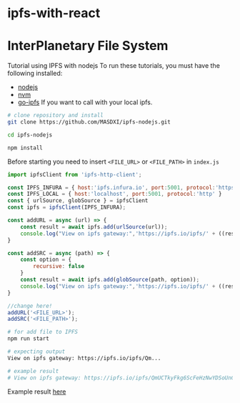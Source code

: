 # ipfs-with-react

# InterPlanetary File System
Tutorial using IPFS with nodejs
To run these tutorials, you must have the following installed:
- [nodejs](https://nodejs.org/en/)
- [nvm](https://github.com/nvm-sh/nvm)
- [go-ipfs](https://github.com/ipfs/go-ipfs)
  If you want to call with your local ipfs.

``` bash
# clone repository and install
git clone https://github.com/MASDXI/ipfs-nodejs.git

cd ipfs-nodejs

npm install
```

Before starting you need to insert `<FILE_URL>` or `<FILE_PATH>` in `index.js`
``` javascript
import ipfsClient from 'ipfs-http-client';

const IPFS_INFURA = { host:'ipfs.infura.io', port:5001, protocol:'https' }
const IPFS_LOCAL = { host:'localhost', port:5001, protocol:'http' }
const { urlSource, globSource } = ipfsClient
const ipfs = ipfsClient(IPFS_INFURA);

const addURL = async (url) => {
    const result = await ipfs.add(urlSource(url));
    console.log("View on ipfs gateway:",'https://ipfs.io/ipfs/' + ((result.cid).toString()));
}

const addSRC = async (path) => {
    const option = {
        recursive: false
    }
    const result = await ipfs.add(globSource(path, option));
    console.log("View on ipfs gateway:",'https://ipfs.io/ipfs/' + ((result.cid).toString()));
}

//change here!
addURL('<FILE_URL>');
addSRC('<FILE_PATH>');

```

``` bash
# for add file to IPFS
npm run start
```

``` bash
# expecting output
View on ipfs gateway: https://ipfs.io/ipfs/Qm...

# example result
# View on ipfs gateway: https://ipfs.io/ipfs/QmUCTkyFkg6ScFeHzNwYDSoUnCYtejiJZdZQtXw5RtU5bW
```

Example result [here](https://ipfs.io/ipfs/QmUCTkyFkg6ScFeHzNwYDSoUnCYtejiJZdZQtXw5RtU5bW)
